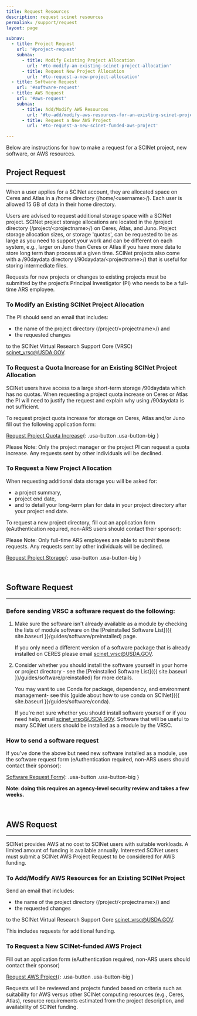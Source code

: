 ```yaml
---
title: Request Resources
description: request scinet resources
permalink: /support/request
layout: page

subnav:
  - title: Project Request
    url: '#project-request'
    subnav:
      - title: Modify Existing Project Allocation
        url: '#to-modify-an-existing-scinet-project-allocation'
      - title: Request New Project Allocation
        url: '#to-request-a-new-project-allocation'
  - title: Software Request
    url: '#software-request'
  - title: AWS Request
    url: '#aws-request'
    subnav: 
      - title: Add/Modify AWS Resources 
        url: '#to-add/modify-aws-resources-for-an-existing-scinet-project'
      - title: Request a New AWS Project 
        url: '#to-request-a-new-scinet-funded-aws-project'

---
```


Below are instructions for how to make a request for a SCINet project, new software, or AWS resources.

## Project Request
---

When a user applies for a SCINet account, they are allocated space on Ceres and Atlas in a /home directory (/home/\<username>/). Each user is allowed 15 GB of data in their home directory.

Users are advised to request additional storage space with a SCINet project. SCINet project storage allocations are located in the /project directory (/project/\<projectname>/) on Ceres, Atlas, and Juno. Project storage allocation sizes, or storage 'quotas', can be requested to be as large as you need to support your work and can be different on each system, e.g., larger on Juno than Ceres or Atlas if you have more data to store long term than process at a given time. SCINet projects also come with a /90daydata directory (/90daydata/\<projectname>/) that is useful for storing intermediate files.

Requests for new projects or changes to existing projects must be submitted by the project’s Principal Investigator (PI) who needs to be a full-time ARS employee. 

### To Modify an Existing SCINet Project Allocation
The PI should send an email that includes:
* the name of the project directory (/project/\<projectname>/) and 
* the requested changes 

to the SCINet Virtual Research Support Core (VRSC) [scinet_vrsc@USDA.GOV](mailto:scinet_vrsc@USDA.GOV?subject=modify%20project%20allocation).

### To Request a Quota Increase for an Existing SCINet Project Allocation
SCINet users have access to a large short-term storage /90daydata which has no quotas. When requesting a project quota increase on Ceres or Atlas the PI will need to justify the request and explain why using /90daydata is not sufficient. 

To request project quota increase for storage on Ceres, Atlas and/or Juno fill out the following application form:

[Request Project Quota Increase](https://forms.office.com/g/ntnKBzJiKx){: .usa-button .usa-button-big }

Please Note: Only the project manager or the project PI can request a quota increase. Any requests sent by other individuals will be declined.

### To Request a New Project Allocation
When requesting additional data storage you will be asked for:
* a project summary, 
* project end date, 
* and to detail your long-term plan for data in your project directory after your project end date.

To request a new project directory, fill out an application form (eAuthentication required, non-ARS users should contact their sponsor):

Please Note: Only full-time ARS employees are able to submit these requests. Any requests sent by other individuals will be declined.

[Request Project Storage](https://forms.office.com/g/wD9rYarVyn){: .usa-button .usa-button-big }

<br>

## Software Request
---
### Before sending VRSC a software request do the following:

1. Make sure the software isn't already available as a module by checking the lists of module software on the [Preinstalled Software List]({{ site.baseurl }}/guides/software/preinstalled) page.

   If you only need a different version of a software package that is already installed on CERES please email [scinet_vrsc@USDA.GOV](mailto:scinet_vrsc@USDA.GOV?subject=software%20request%20-%20add%20different%20version).

2. Consider whether you should install the software yourself in your home or project directory - see the [Preinstalled Software List]({{ site.baseurl }}/guides/software/preinstalled) for more details.

   You may want to use Conda for package, dependency, and environment management- see this [guide about how to use conda on SCINet]({{ site.baseurl }}/guides/software/conda).

   If you're not sure whether you should install software yourself or if you need help, email [scinet_vrsc@USDA.GOV](mailto:scinet_vrsc@USDA.GOV?subject=help%20with%20software). Software that will be useful to many SCINet users should be installed as a module by the VRSC.


### How to send a software request
If you've done the above but need new software installed as a module, use the software request form (eAuthentication required, non-ARS users should contact their sponsor):

[Software Request Form](https://apps.gov.powerapps.us/play/e/a3bf43b2-009c-43c2-9c4f-bcb2d87972fb/a/5b3265ab-3a98-4405-8557-01c1342690f7){: .usa-button .usa-button-big }

**Note: doing this requires an agency-level security review and takes a few weeks.**

<br>

## AWS Request
---
SCINet provides AWS at no cost to SCINet users with suitable workloads. A limited amount of funding is available annually. Interested SCINet users must submit a SCINet AWS Project Request to be considered for AWS funding.

### To Add/Modify AWS Resources for an Existing SCINet Project 
Send an email that includes:
* the name of the project directory (/project/\<projectname>/) and 
* the requested changes

to the SCINet Virtual Research Support Core [scinet_vrsc@USDA.GOV](mailto:scinet_vrsc@USDA.GOV?subject=add%20AWS%20to%20SCINet%20project). 

This includes requests for additional funding.


### To Request a New SCINet-funded AWS Project 
Fill out an application form (eAuthentication required, non-ARS users should contact their sponsor)

[Request AWS Project](https://usda-scinet.atlassian.net/servicedesk/customer/portal/4/group/13/create/63){: .usa-button .usa-button-big }

Requests will be reviewed and projects funded based on criteria such as suitability for AWS versus other SCINet computing resources (e.g., Ceres, Atlas), resource requirements estimated from the project description, and availability of SCINet funding.
